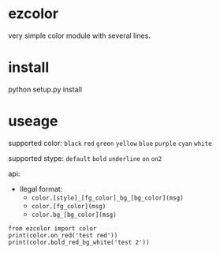 # ezcolor
very simple color module with several lines.
# install
python setup.py install
# useage
supported color:
`black` `red` `green` `yellow` `blue` `purple` `cyan` `white`

supported stype:
`default` `bold` `underline` `on` `on2`

api:

- llegal format: 
    - `color.[style]_[fg_color]_bg_[bg_color](msg)`
    - `color.[fg_color](msg)`
    - `color.bg_[bg_color](msg)`
```
from ezcolor import color
print(color.on_red('test red'))
print(color.bold_red_bg_white('test 2'))
```